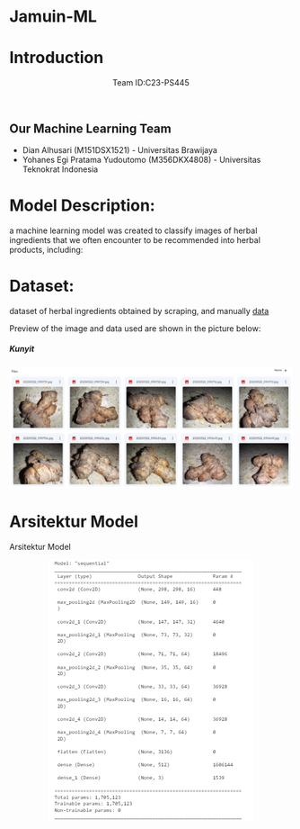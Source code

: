 # Jamuin-ML
# Introduction
<p align='center'>Team ID:C23-PS445 </p><br>

## Our Machine Learning Team
- Dian Alhusari (M151DSX1521) - Universitas Brawijaya 
- Yohanes Egi Pratama Yudoutomo (M356DKX4808) - Universitas Teknokrat Indonesia

# Model Description:
a machine learning model was created to classify images of herbal ingredients that we often encounter to be recommended into herbal products, including:

# Dataset:
dataset of herbal ingredients obtained by scraping, and manually [data](https://drive.google.com/drive/folders/1KDyy5kXO6M25G-KQ7x3pyj171u4ZTk81?usp=drive_link)
<p>Preview of the image and data used are shown in the picture below:</p>
<h5>Kunyit</h5>
<img src="https://github.com/JamuIn/Jamuin-ML/blob/main/Dataset/assetdata.PNG?raw=true"
     title="Kunyit">
     
# Arsitektur Model
Arsitektur Model
<center><img src="Model/arsitektur.png"></center>
